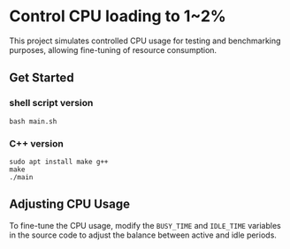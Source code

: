 # Control CPU loading to 1~2%

This project simulates controlled CPU usage for testing and benchmarking purposes, allowing fine-tuning of resource consumption.

## Get Started

### shell script version

```shell
bash main.sh
```

### C++ version

```shell
sudo apt install make g++
make
./main
```

## Adjusting CPU Usage

To fine-tune the CPU usage, modify the `BUSY_TIME` and `IDLE_TIME` variables in the source code to adjust the balance between active and idle periods.

